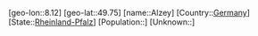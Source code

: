 ﻿---
location: [49.75,8.12]
type: City
tags:
- geo/City


SpocWebEntityId: 28793
isDeleted: false
confidential: public

---
[geo-lon::8.12]
[geo-lat::49.75]
[name::Alzey]
[Country::[Germany](geo/Continent/Europe/Germany.md)]
[State::[Rheinland-Pfalz](geo/Continent/Europe/Germany/Rheinland-Pfalz.md)]
[Population::]
[Unknown::]

